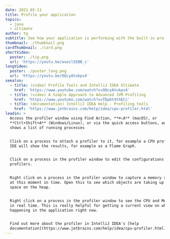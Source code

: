 ```yaml
---
date: 2021-05-11
title: Profile your application
topics:
  - java
  - ultimate
author: tg
subtitle: See how your application is performing with the built-in profiler
thumbnail: ./thumbnail.png
cardThumbnail: ./card.png
shortVideo:
  poster: ./tip.png
  url: 'https://youtu.be/wuoil5EBB_c'
longVideo:
  poster: ./poster_long.png
  url: 'https://youtu.be/OQcyAtukps4'
seealso:
  - title: (video) Profile Tools and IntelliJ IDEA Ultimate
    href: 'https://www.youtube.com/watch?v=OQcyAtukps4'
  - title: (video) A Simple Approach to Advanced JVM Profiling
    href: 'https://www.youtube.com/watch?v=TDpbt4thECc'
  - title: (documentation) IntelliJ IDEA Help - Profiling tools
    href: 'https://www.jetbrains.com/help/idea/cpu-profiler.html'
leadin: >
  Access the profiler window using Find Action, **⌘⇧A** (macOS), or
  **Ctrl+Shift+A** (Windows/Linux), or via the quick access buttons, and it
  shows a list of running processes


  Click on a process to attach a profiler to it, for example a CPU profiler. The
  IDE will show the results, for example as a Flame Graph.


  Click on a process in the profiler window to edit the configurations of the
  profilers.


  Right click on a process in the profiler window to capture a memory snapshot
  at this moment in time. Open this to see which objects are taking up the most
  space on the heap.


  Right click on a process in the profiler window to see the CPU and Memory use
  in real time. This is really helpful for getting a current view on what's
  happening in the application right now.


  Find out more about the profiler in IntelliJ IDEA's [help
  documentation](https://www.jetbrains.com/help/idea/cpu-profiler.html).
---
```


